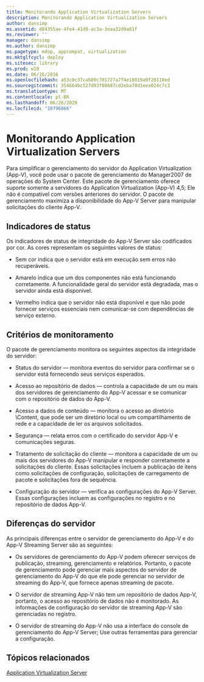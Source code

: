 ```yaml
---
title: Monitorando Application Virtualization Servers
description: Monitorando Application Virtualization Servers
author: dansimp
ms.assetid: d84355ae-4fe4-41d9-ac3a-3eaa32d9a61f
ms.reviewer: ''
manager: dansimp
ms.author: dansimp
ms.pagetype: mdop, appcompat, virtualization
ms.mktglfcycl: deploy
ms.sitesec: library
ms.prod: w10
ms.date: 06/16/2016
ms.openlocfilehash: a53c0c37ca609c701727a7f4e18019a9f20110ed
ms.sourcegitcommit: 354664bc527d93f80687cd2eba70d1eea024c7c3
ms.translationtype: MT
ms.contentlocale: pt-BR
ms.lasthandoff: 06/26/2020
ms.locfileid: "10796866"
---
```

# Monitorando Application Virtualization Servers


Para simplificar o gerenciamento do servidor do Application Virtualization (App-V), você pode usar o pacote de gerenciamento do Manager2007 de operações do System Center. Este pacote de gerenciamento oferece suporte somente a servidores do Application Virtualization (App-V) 4,5; Ele não é compatível com versões anteriores do servidor. O pacote de gerenciamento maximiza a disponibilidade do App-V Server para manipular solicitações do cliente App-V.

## Indicadores de status


Os indicadores de status de integridade do App-V Server são codificados por cor. As cores representam os seguintes valores de status:

-   Sem cor indica que o servidor está em execução sem erros não recuperáveis.

-   Amarelo indica que um dos componentes não está funcionando corretamente. A funcionalidade geral do servidor está degradada, mas o servidor ainda está disponível.

-   Vermelho indica que o servidor não está disponível e que não pode fornecer serviços essenciais nem comunicar-se com dependências de serviço externo.

## Critérios de monitoramento


O pacote de gerenciamento monitora os seguintes aspectos da integridade do servidor:

-   Status do servidor — monitora eventos do servidor para confirmar se o servidor está fornecendo seus serviços esperados.

-   Acesso ao repositório de dados — controla a capacidade de um ou mais dos servidores de gerenciamento do App-V acessar e se comunicar com o repositório de dados do App-V.

-   Acesso a dados de conteúdo — monitora o acesso ao diretório \\Content, que pode ser um diretório local ou um compartilhamento de rede e a capacidade de ler os arquivos solicitados.

-   Segurança — relata erros com o certificado do servidor App-V e comunicações seguras.

-   Tratamento de solicitação do cliente — monitora a capacidade de um ou mais dos servidores do App-V manipular e responder corretamente a solicitações do cliente. Essas solicitações incluem a publicação de itens como solicitações de configuração, solicitações de carregamento de pacote e solicitações fora de sequência.

-   Configuração do servidor — verifica as configurações do App-V Server. Essas configurações incluem as configurações no registro e no repositório de dados App-V.

## Diferenças do servidor


As principais diferenças entre o servidor de gerenciamento do App-V e do App-V Streaming Server são as seguintes:

-   Os servidores de gerenciamento do App-V podem oferecer serviços de publicação, streaming, gerenciamento e relatórios. Portanto, o pacote de gerenciamento pode gerenciar mais aspectos do servidor de gerenciamento do App-V do que ele pode gerenciar no servidor de streaming do App-V, que fornece apenas streaming de pacote.

-   O servidor de streaming App-V não tem um repositório de dados App-V, portanto, o acesso ao repositório de dados não é monitorado. As informações de configuração do servidor de streaming App-V são gerenciadas no registro.

-   O servidor de streaming do App-V não usa a interface do console de gerenciamento do App-V Server; Use outras ferramentas para gerenciar a configuração.

## Tópicos relacionados


[Application Virtualization Server](application-virtualization-server.md)

 

 





